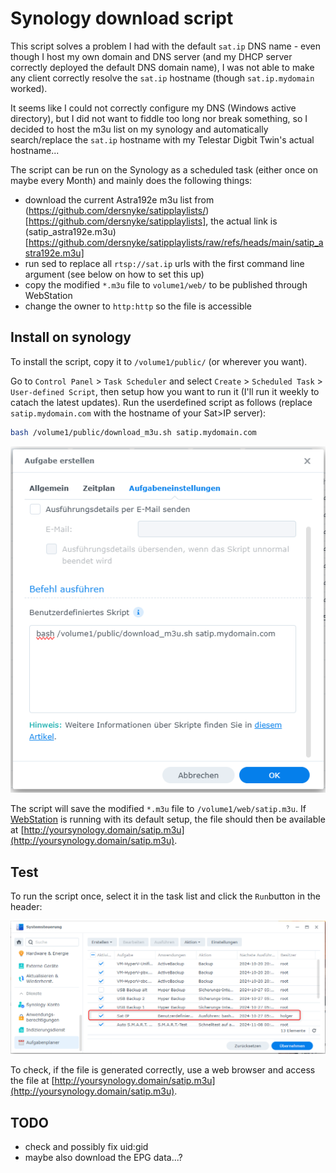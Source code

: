 # Synology download script

This script solves a problem I had with the default `sat.ip` DNS name - even though I host my own 
domain and DNS server (and my DHCP server correctly deployed the default DNS domain name), 
I was not able to make any client correctly resolve the `sat.ip` hostname (though `sat.ip.mydomain` worked).

It seems like I could not correctly configure my DNS (Windows active directory), but I did not want to
fiddle too long nor break something, so I decided to host the m3u list on my synology and
automatically search/replace the `sat.ip` hostname with my Telestar Digbit Twin's actual hostname...

The script can be run on the Synology as a scheduled task (either once on maybe every Month) and mainly
does the following things:

- download the current Astra192e m3u list from (https://github.com/dersnyke/satipplaylists/)[https://github.com/dersnyke/satipplaylists], the actual link is (satip_astra192e.m3u)[https://github.com/dersnyke/satipplaylists/raw/refs/heads/main/satip_astra192e.m3u]
- run sed to replace all `rtsp://sat.ip` urls with the first command line argument (see below on how to set this up)
- copy the modified `*.m3u` file to `volume1/web/` to be published through WebStation
- change the owner to `http:http` so the file is accessible

## Install on synology

To install the script, copy it to `/volume1/public/` (or wherever you want).

Go to `Control Panel` > `Task Scheduler` and select `Create` > `Scheduled Task` > `User-defined Script`, then setup
how you want to run it (I'll run it weekly to catach the latest updates). Run the userdefined script as follows (replace `satip.mydomain.com` with the hostname of your Sat>IP server):

```bash
bash /volume1/public/download_m3u.sh satip.mydomain.com
```

![task-settings](task-settings.png)

The script will save the modified `*.m3u` file to `/volume1/web/satip.m3u`. If [WebStation](https://kb.synology.com/en-global/DSM/help/WebStation/application_webserv_desc) is running with its default setup, the file should then be available at [http://yoursynology.domain/satip.m3u](http://yoursynology.domain/satip.m3u).

## Test

To run the script once, select it in the task list and click the `Run`button in the header:

![task-settings](task-list.png)

To check, if the file is generated correctly, use a web browser and access the file at [http://yoursynology.domain/satip.m3u](http://yoursynology.domain/satip.m3u).

## TODO

- check and possibly fix uid:gid
- maybe also download the EPG data...?
